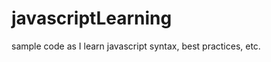 javascriptLearning
==================

sample code as I learn javascript syntax, best practices, etc. 
